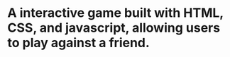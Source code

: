 # A interactive game built with HTML, CSS, and javascript, allowing users to play against  a friend.